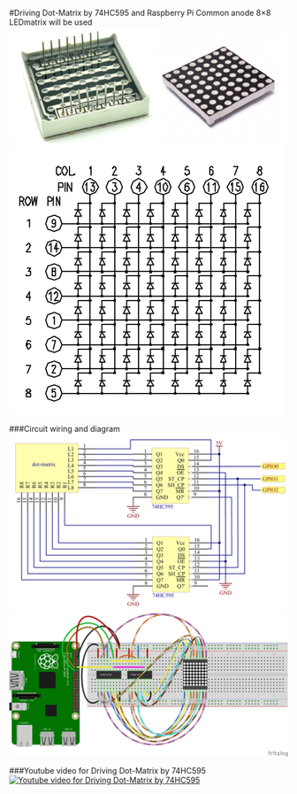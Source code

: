 #Driving Dot-Matrix by 74HC595 and Raspberry Pi
Common anode 8×8 LEDmatrix will be used 
![Common anode 8×8 LEDmatrix](8_led_display.jpg)
![LEDmatrix Rwo and col pin numbering](LEDmatrix_schem.png)

###Circuit wiring and diagram
![Circuit diagram](Wiring.png)
![Final view of the circuit](Final_view.png)

###Youtube video for Driving Dot-Matrix by 74HC595
[![Youtube video for Driving Dot-Matrix by 74HC595](https://img.youtube.com/vi/BWnAN15kpjw/0.jpg)](https://www.youtube.com/watch?v=BWnAN15kpjw)
